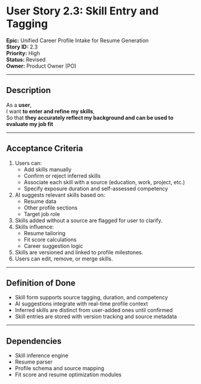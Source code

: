 # User Story 2.3: Skill Entry and Tagging

**Epic:** Unified Career Profile Intake for Resume Generation  
**Story ID:** 2.3  
**Priority:** High  
**Status:** Revised  
**Owner:** Product Owner (PO)

---

## Description

As a **user**,  
I want **to enter and refine my skills**,  
So that **they accurately reflect my background and can be used to evaluate my job fit**

---

## Acceptance Criteria

1. Users can:
   - Add skills manually
   - Confirm or reject inferred skills
   - Associate each skill with a source (education, work, project, etc.)
   - Specify exposure duration and self-assessed competency
2. AI suggests relevant skills based on:
   - Resume data
   - Other profile sections
   - Target job role
3. Skills added without a source are flagged for user to clarify.
4. Skills influence:
   - Resume tailoring
   - Fit score calculations
   - Career suggestion logic
5. Skills are versioned and linked to profile milestones.
6. Users can edit, remove, or merge skills.

---

## Definition of Done

- Skill form supports source tagging, duration, and competency
- AI suggestions integrate with real-time profile context
- Inferred skills are distinct from user-added ones until confirmed
- Skill entries are stored with version tracking and source metadata

---

## Dependencies

- Skill inference engine  
- Resume parser  
- Profile schema and source mapping  
- Fit score and resume optimization modules
